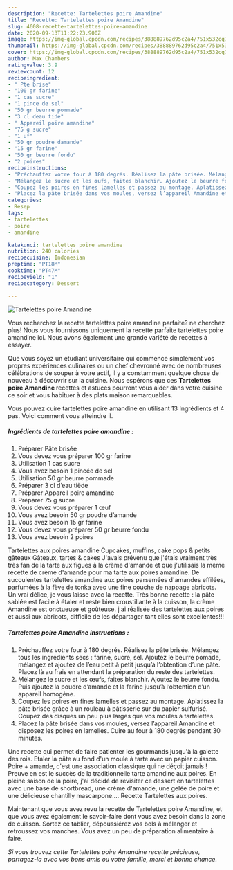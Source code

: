 ```yaml
---
description: "Recette: Tartelettes poire Amandine"
title: "Recette: Tartelettes poire Amandine"
slug: 4608-recette-tartelettes-poire-amandine
date: 2020-09-13T11:22:23.900Z
image: https://img-global.cpcdn.com/recipes/388889762d95c2a4/751x532cq70/tartelettes-poire-amandine-photo-principale-de-la-recette.jpg
thumbnail: https://img-global.cpcdn.com/recipes/388889762d95c2a4/751x532cq70/tartelettes-poire-amandine-photo-principale-de-la-recette.jpg
cover: https://img-global.cpcdn.com/recipes/388889762d95c2a4/751x532cq70/tartelettes-poire-amandine-photo-principale-de-la-recette.jpg
author: Max Chambers
ratingvalue: 3.9
reviewcount: 12
recipeingredient:
- " Pte brise"
- "100 gr farine"
- "1 cas sucre"
- "1 pince de sel"
- "50 gr beurre pommade"
- "3 cl deau tide"
- " Appareil poire amandine"
- "75 g sucre"
- "1 uf"
- "50 gr poudre damande"
- "15 gr farine"
- "50 gr beurre fondu"
- "2 poires"
recipeinstructions:
- "Préchauffez votre four à 180 degrés. Réalisez la pâte brisée. Mélangez tous les ingrédients secs : farine, sucre, sel. Ajoutez le beurre pomade, mélangez et ajoutez de l’eau petit à petit jusqu’à l’obtention d’une pâte. Placez là au frais en attendant la préparation du reste des tartelettes."
- "Mélangez le sucre et les œufs, faites blanchir. Ajoutez le beurre fondu. Puis ajoutez la poudre d’amande et la farine jusqu’à l’obtention d’un appareil homogène."
- "Coupez les poires en fines lamelles et passez au montage. Aplatissez la pâte brisée grâce à un rouleau à pâtisserie sur du papier sulfurisé. Coupez des disques un peu plus larges que vos moules à tartelettes."
- "Placez la pâte brisée dans vos moules, versez l’appareil Amandine et disposez les poires en lamelles. Cuire au four à 180 degrés pendant 30 minutes."
categories:
- Resep
tags:
- tartelettes
- poire
- amandine

katakunci: tartelettes poire amandine 
nutrition: 240 calories
recipecuisine: Indonesian
preptime: "PT18M"
cooktime: "PT47M"
recipeyield: "1"
recipecategory: Dessert

---
```



![Tartelettes poire Amandine](https://img-global.cpcdn.com/recipes/388889762d95c2a4/751x532cq70/tartelettes-poire-amandine-photo-principale-de-la-recette.jpg)

Vous recherchez la recette tartelettes poire amandine parfaite? ne cherchez plus! Nous vous fournissons uniquement la recette parfaite tartelettes poire amandine ici. Nous avons également une grande variété de recettes à essayer.

Que vous soyez un étudiant universitaire qui commence simplement vos propres expériences culinaires ou un chef chevronné avec de nombreuses célébrations de souper à votre actif, il y a constamment quelque chose de nouveau à découvrir sur la cuisine. Nous espérons que ces <strong> Tartelettes poire Amandine </strong> recettes et astuces pourront vous aider dans votre cuisine ce soir et vous habituer à des plats maison remarquables.

<!--inarticleads1-->

Vous pouvez cuire tartelettes poire amandine en utilisant 13 Ingrédients et 4 pas. Voici comment vous atteindre il.

##### Ingrédients de tartelettes poire amandine :

1. Préparer  Pâte brisée
1. Vous devez vous préparer 100 gr farine
1. Utilisation 1 cas sucre
1. Vous avez besoin 1 pincée de sel
1. Utilisation 50 gr beurre pommade
1. Préparer 3 cl d’eau tiède
1. Préparer  Appareil poire amandine
1. Préparer 75 g sucre
1. Vous devez vous préparer 1 œuf
1. Vous avez besoin 50 gr poudre d’amande
1. Vous avez besoin 15 gr farine
1. Vous devez vous préparer 50 gr beurre fondu
1. Vous avez besoin 2 poires


Tartelettes aux poires amandine Cupcakes, muffins, cake pops &amp; petits gâteaux Gâteaux, tartes &amp; cakes J&#39;avais prévenu que j&#39;étais vraiment très très fan de la tarte aux figues à la crème d&#39;amande et que j&#39;utilisais la même recette de crème d&#39;amande pour ma tarte aux poires amandine. De succulentes tartelettes amandine aux poires parsemées d&#39;amandes effilées, parfumées à la fève de tonka avec une fine couche de nappage abricots. Un vrai délice, je vous laisse avec la recette. Très bonne recette : la pâte sablée est facile à étaler et reste bien croustillante à la cuisson, la crème Amandine est onctueuse et goûteuse. j ai réalisée des tartelettes aux poires et aussi aux abricots, difficile de les départager tant elles sont excellentes!!! 

<!--inarticleads2-->

##### Tartelettes poire Amandine instructions :

1. Préchauffez votre four à 180 degrés. Réalisez la pâte brisée. Mélangez tous les ingrédients secs : farine, sucre, sel. Ajoutez le beurre pomade, mélangez et ajoutez de l’eau petit à petit jusqu’à l’obtention d’une pâte. Placez là au frais en attendant la préparation du reste des tartelettes.
1. Mélangez le sucre et les œufs, faites blanchir. Ajoutez le beurre fondu. Puis ajoutez la poudre d’amande et la farine jusqu’à l’obtention d’un appareil homogène.
1. Coupez les poires en fines lamelles et passez au montage. Aplatissez la pâte brisée grâce à un rouleau à pâtisserie sur du papier sulfurisé. Coupez des disques un peu plus larges que vos moules à tartelettes.
1. Placez la pâte brisée dans vos moules, versez l’appareil Amandine et disposez les poires en lamelles. Cuire au four à 180 degrés pendant 30 minutes.


Une recette qui permet de faire patienter les gourmands jusqu&#39;à la galette des rois. Etaler la pâte au fond d&#39;un moule à tarte avec un papier cuisson. Poire + amande, c&#39;est une association classique qui ne déçoit jamais ! Preuve en est le succès de la traditionnelle tarte amandine aux poires. En pleine saison de la poire, j&#39;ai décidé de revisiter ce dessert en tartelettes avec une base de shortbread, une crème d&#39;amande, une gelée de poire et une délicieuse chantilly mascarpone.… Recette Tartelettes aux poires. 

<!--inarticleads1-->

<p>
Maintenant que vous avez revu la recette de Tartelettes poire Amandine, et que vous avez également le savoir-faire dont vous avez besoin dans la zone de cuisson. Sortez ce tablier, dépoussiérez vos bols à mélanger et retroussez vos manches. Vous avez un peu de préparation alimentaire à faire.
</p>

<p>
<i>Si vous trouvez cette Tartelettes poire Amandine recette précieuse, partagez-la avec vos bons amis ou votre famille, merci et bonne chance.</i>
</p>
